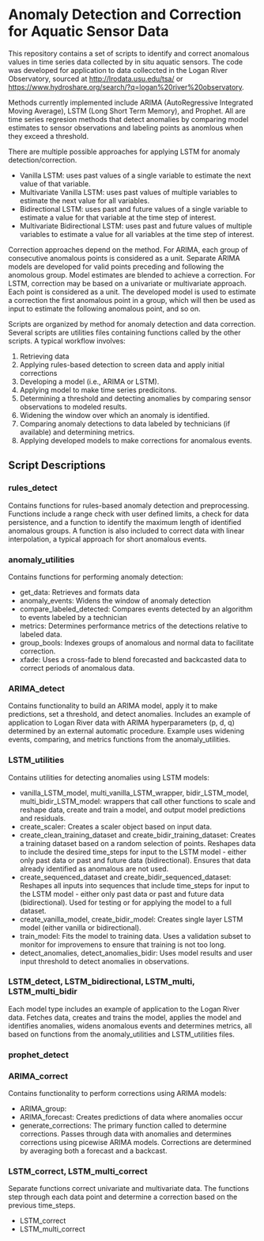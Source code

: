 # Anomaly Detection and Correction for Aquatic Sensor Data
This repository contains a set of scripts to identify and correct anomalous values in time series data collected by in situ aquatic sensors. The code was developed for application to data colleccted in the Logan River Observatory, sourced at http://lrodata.usu.edu/tsa/ or https://www.hydroshare.org/search/?q=logan%20river%20observatory.

Methods currently implemented include ARIMA (AutoRegressive Integrated Moving Average), LSTM (Long Short Term Memory), and Prophet. All are time series regresion methods that detect anomalies by comparing model estimates to sensor observations and labeling points as anomlous when they exceed a threshold.

There are multiple possible approaches for applying LSTM for anomaly detection/correction. 
- Vanilla LSTM: uses past values of a single variable to estimate the next value of that variable.
- Multivariate Vanilla LSTM: uses past values of multiple variables to estimate the next value for all variables.
- Bidirectional LSTM: uses past and future values of a single variable to estimate a value for that variable at the time step of interest.
- Multivariate Bidirectional LSTM: uses past and future values of multiple variables to estimate a value for all variables at the time step of interest.

Correction approaches depend on the method. For ARIMA, each group of consecutive anomalous points is considered as a unit. Separate ARIMA models are developed for valid points preceding and following the anomolous group. Model estimates are blended to achieve a correction. For LSTM, correction may be based on a univariate or multivariate approach. Each point is considered as a unit. The developed model is used to estimate a correction the first anomalous point in a group, which will then be used as input to estimate the following anomalous point, and so on.

Scripts are organized by method for anomaly detection and data correction. Several scripts are utilities files containing functions called by the other scripts. A typical workflow involves:
1. Retrieving data
2. Applying rules-based detection to screen data and apply initial corrections
3. Developing a model (i.e., ARIMA or LSTM). 
4. Applying model to make time series predicitons.
5. Determining a threshold and detecting anomalies by comparing sensor observations to modeled results.
6. Widening the window over which an anomaly is identified.
7. Comparing anomaly detections to data labeled by technicians (if available) and determining metrics.
8. Applying developed models to make corrections for anomalous events.

## Script Descriptions

### rules_detect
Contains functions for rules-based anomaly detection and preprocessing. Functions include a range check with user defined limits, a check for data persistence, and a function to identify the maximum length of identified anomalous groups. A function is also included to correct data with linear interpolation, a typical approach for short anomalous events.

### anomaly_utilities
Contains functions for performing anomaly detection:
- get_data: Retrieves and formats data
- anomaly_events: Widens the window of anomaly detection
- compare_labeled_detected: Compares events detected by an algorithm to events labeled by a technician
- metrics: Determines performance metrics of the detections relative to labeled data.
- group_bools: Indexes groups of anomalous and normal data to facilitate correction.
- xfade: Uses a cross-fade to blend forecasted and backcasted data to correct periods of anomalous data.

### ARIMA_detect
Contains functionality to build an ARIMA model, apply it to make predictions, set a threshold, and detect anomalies. Includes an example of application to Logan River data with ARIMA hyperparameters (p, d, q) determined by an external automatic procedure. Example uses widening events, comparing, and metrics functions from the anomaly_utilities.

### LSTM_utilities
Contains utilities for detecting anomalies using LSTM models:
- vanilla_LSTM_model, multi_vanilla_LSTM_wrapper, bidir_LSTM_model, multi_bidir_LSTM_model: wrappers that call other functions to scale and reshape data, create and train a model, and output model predictions and residuals.
- create_scaler: Creates a scaler object based on input data.
- create_clean_training_dataset and create_bidir_training_dataset: Creates a training dataset based on a random selection of points. Reshapes data to include the desired time_steps for input to the LSTM model - either only past data or past and future data (bidirectional). Ensures that data already identified as anomalous are not used.
- create_sequenced_dataset and create_bidir_sequenced_dataset: Reshapes all inputs into sequences that include time_steps for input to the LSTM model - either only past data or past and future data (bidirectional). Used for testing or for applying the model to a full dataset.
- create_vanilla_model, create_bidir_model: Creates single layer LSTM model (either vanilla or bidirectional).
- train_model: Fits the model to training data. Uses a validation subset to monitor for improvemens to ensure that training is not too long.
- detect_anomalies, detect_anomalies_bidir: Uses model results and user input threshold to detect anomalies in observations.

### LSTM_detect, LSTM_bidirectional, LSTM_multi, LSTM_multi_bidir
Each model type includes an example of application to the Logan River data. Fetches data, creates and trains the model, applies the model and identifies anomalies, widens anomalous events and determines metrics, all based on functions from the anomaly_utilities and LSTM_utilities files.

### prophet_detect

### ARIMA_correct
Contains functionality to perform corrections using ARIMA models:
- ARIMA_group:
- ARIMA_forecast: Creates predictions of data where anomalies occur
- generate_corrections: The primary function called to determine corrections. Passes through data with anomalies and determines corrections using picewise ARIMA models. Corrections are determined by averaging both a forecast and a backcast.

### LSTM_correct, LSTM_multi_correct
Separate functions correct univariate and multivariate data. The functions step through each data point and determine a correction based on the previous time_steps.
- LSTM_correct
- LSTM_multi_correct


